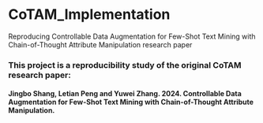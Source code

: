 # CoTAM_Implementation
Reproducing Controllable Data Augmentation for Few-Shot Text Mining with Chain-of-Thought Attribute Manipulation research paper






### This project is a reproducibility study of the original CoTAM research paper:
#### Jingbo Shang, Letian Peng and Yuwei Zhang. 2024. Controllable Data Augmentation for Few-Shot Text Mining with Chain-of-Thought Attribute Manipulation.
